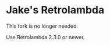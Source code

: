 
Jake's Retrolambda
==================

This fork is no longer needed.

Use Retrolambda 2.3.0 or newer.
